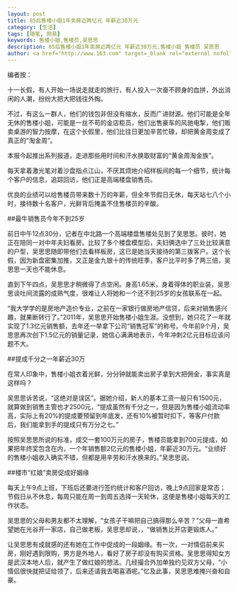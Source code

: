 ```yaml
---
layout: post
title: 85后售楼小姐1年卖房近两亿元 年薪近30万元
category: [生活]
tags: [随笔, 网易]
keywords: 售楼小姐,售楼员,吴思思
description: 85后售楼小姐1年卖房近两亿元 年薪近30万元,售楼小姐 售楼员 吴思思
author: <a href="http://www.163.com" target=_blank rel="external nofollow">网易</a>
---
```


编者按：

十一长假，有人开始一场说走就走的旅行，有人投入一次奋不顾身的血拼，外出消闲的人潮，纷纷大把大把钱往外掏。

不过，有这么一群人，他们的钱包非但没有缩水，反而广进财源。他们可能是全年无休的售楼小姐，可能是一丝不苟的金店柜员，他们出售豪车的风驰电掣，他们贩卖桌游的智力按摩，在这个长假里，他们比往日更加辛苦忙碌，却把黄金周变成了真正的“淘金周”。

本报今起推出系列报道，走进那些用时间和汗水换取财富的“黄金周淘金族”。

每天拿着激光笔对着沙盘指点江山，不厌其烦地介绍样板间的每一个细节，统计每个客户的信息，追踪回访，他们正是高端楼盘销售员。

优良的业绩可以给售楼员带来数十万的年薪，但全年节假日无休，每天站七八个小时，接待数十名客户，光鲜背后掩盖不住售楼员的辛酸。

##最牛销售员今年不到25岁

前日中午12点30分，记者在中北路一个高端楼盘售楼处见到了吴思思。彼时，她正在陪同一对中年夫妇看房。比较了多个楼盘模型后，夫妇俩选中了三处比较满意的户型，吴思思随即带他们去看样板房，这已是她当天接待的第三拨客户。这个长假，因为新盘密集加推，又正是金九银十的传统旺季，客户比平时多了两三倍，吴思思一天也不能休息。

直到下午四点，吴思思才稍微得了点空闲。身高1.65米，身着得体的职业装，吴思思谈吐间流露的成熟气度，很难让人将她和一个还不到25岁的女孩联系在一起。

“我大学学的是房地产造价专业，之前在一家银行做房地产信贷，后来对销售感兴趣，就果断转行了。”2011年，吴思思开始售楼小姐生涯。没想到，她只花了一年就实现了1.3亿元销售额，去年还一举拿下公司“销售冠军”的称号。今年前9个月，吴思思再次创下1.5亿元的销量记录，她信心满满地表示，今年冲刺2亿元目标应该问题不大。

##提成千分之一年薪近30万

在常人印象中，售楼小姐衣着光鲜，分分钟就能卖出房子拿到大把佣金，事实真是这样吗？

吴思思诉苦说，“这绝对是误区”。据她介绍，新人的基本工资一般只有1500元，就算做到销售主管也才2500元，“提成虽然有千分之一，但是因为售楼小姐流动率高，实际上有20%的提成要预留到年底发，还有10%被暂时扣下，等客户付款后，我们能拿到手的提成只有万分之七。”

按照吴思思所说的标准，成交一套100万元的房子，售楼员能拿到700元提成，如果把年终奖包含在内，一个年销售额2亿元的售楼小姐，年薪近30万元。“业绩好的售楼小姐收入确实不错，但都是用辛劳和汗水换来的。”吴思思说。

##楼市“红娘”卖房促成好姻缘


每天上午9点上班，下班后还要进行签约统计和客户回访，晚上9点回家是常态；节假日从不休息，每周只能在周一到周五选择一天轮休，这便是售楼小姐每天的工作状态。

吴思思的父母和男友都不太理解，“女孩子干嘛把自己搞得那么辛苦？”父母一直希望她在光谷开一家店，自己做老板，吴思思却说，，“做销售比开店更锻炼人。”

让吴思思有成就感的还有她在工作中促成的一段姻缘。有一次，一对情侣前来买房，刚好遇到限购，男方是外地人，看好了房子却没有购买资格。吴思思得知女方是武汉本地人后，就产生了做红娘的想法。几经撮合外加单独约见双方父母，“小情侣很快就把证给领了，后来还请我去喝喜酒呢。”忆及此事，吴思思难掩兴奋和自豪。